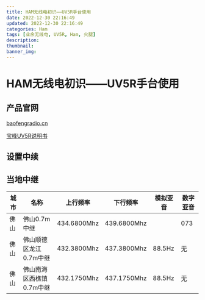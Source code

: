 ```yaml
---
title: HAM无线电初识——UV5R手台使用
date: 2022-12-30 22:16:49
updated: 2022-12-30 22:16:49
categories: Ham
tags: [业余无线电, UV5R, Ham, 火腿]
description: 
thumbnail: 
banner_img: 
---
```

# HAM无线电初识——UV5R手台使用

## 产品官网

[baofengradio.cn](http://www.baofengradio.cn/product-detail/uv-5r/)

[宝峰UV5R说明书](https://www.gabil.com.tw/pdf/1458/Baofeng%E5%AF%B6%E5%B3%B0UV5R%E4%B8%AD%E6%96%87%E8%AA%AA%E6%98%8E%E6%9B%B8.pdf)

## 设置中续

## 当地中继

| 城市 | 名称                     | 上行频率    | 下行频率    | 模拟亚音 | 数字亚音 |
| ---- | ------------------------ | ----------- | ----------- | -------- | -------- |
| 佛山 | 佛山0.7m中继             | 434.6800Mhz | 439.6800Mhz |          | 073      |
| 佛山 | 佛山顺德区龙江0.7m中继   | 432.3800Mhz | 437.3800Mhz | 88.5Hz   | 无       |
| 佛山 | 佛山南海区西樵镇0.7m中继 | 432.1750Mhz | 437.1750Mhz | 88.5Hz   | 无       |
